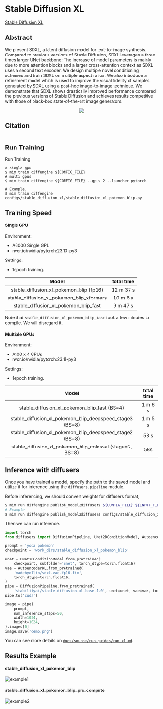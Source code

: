 # Stable Diffusion XL

[Stable Diffusion XL](https://arxiv.org/abs/2307.01952)

## Abstract

We present SDXL, a latent diffusion model for text-to-image synthesis. Compared to previous versions of Stable Diffusion, SDXL leverages a three times larger UNet backbone: The increase of model parameters is mainly due to more attention blocks and a larger cross-attention context as SDXL uses a second text encoder. We design multiple novel conditioning schemes and train SDXL on multiple aspect ratios. We also introduce a refinement model which is used to improve the visual fidelity of samples generated by SDXL using a post-hoc image-to-image technique. We demonstrate that SDXL shows drastically improved performance compared the previous versions of Stable Diffusion and achieves results competitive with those of black-box state-of-the-art image generators.

<div align=center>
<img src="https://github.com/okotaku/diffengine/assets/24734142/27d4ebad-5705-4500-826f-41f425a08c0d"/>
</div>

## Citation

```
```

## Run Training

Run Training

```
# single gpu
$ mim train diffengine ${CONFIG_FILE}
# multi gpus
$ mim train diffengine ${CONFIG_FILE} --gpus 2 --launcher pytorch

# Example.
$ mim train diffengine configs/stable_diffusion_xl/stable_diffusion_xl_pokemon_blip.py
```

## Training Speed

#### Single GPU

Environment:

- A6000 Single GPU
- nvcr.io/nvidia/pytorch:23.10-py3

Settings:

- 1epoch training.

|                   Model                   | total time |
| :---------------------------------------: | :--------: |
|  stable_diffusion_xl_pokemon_blip (fp16)  | 12 m 37 s  |
| stable_diffusion_xl_pokemon_blip_xformers |  10 m 6 s  |
|   stable_diffusion_xl_pokemon_blip_fast   |  9 m 47 s  |

Note that `stable_diffusion_xl_pokemon_blip_fast` took a few minutes to compile. We will disregard it.

#### Multiple GPUs

Environment:

- A100 x 4 GPUs
- nvcr.io/nvidia/pytorch:23.11-py3

Settings:

- 1epoch training.

|                           Model                           | total time |
| :-------------------------------------------------------: | :--------: |
|       stable_diffusion_xl_pokemon_blip_fast (BS=4)        |  1 m 6 s   |
| stable_diffusion_xl_pokemon_blip_deepspeed_stage3 (BS=8)  |  1 m 5 s   |
| stable_diffusion_xl_pokemon_blip_deepspeed_stage2 (BS=8)  |    58 s    |
| stable_diffusion_xl_pokemon_blip_colossal (stage=2, BS=8) |    58s     |

## Inference with diffusers

Once you have trained a model, specify the path to the saved model and utilize it for inference using the `diffusers.pipeline` module.

Before inferencing, we should convert weights for diffusers format,

```bash
$ mim run diffengine publish_model2diffusers ${CONFIG_FILE} ${INPUT_FILENAME} ${OUTPUT_DIR} --save-keys ${SAVE_KEYS}
# Example
$ mim run diffengine publish_model2diffusers configs/stable_diffusion_xl/stable_diffusion_xl_pokemon_blip.py work_dirs/stable_diffusion_xl_pokemon_blip/epoch_50.pth work_dirs/stable_diffusion_xl_pokemon_blip --save-keys unet
```

Then we can run inference.

```py
import torch
from diffusers import DiffusionPipeline, UNet2DConditionModel, AutoencoderKL

prompt = 'yoda pokemon'
checkpoint = 'work_dirs/stable_diffusion_xl_pokemon_blip'

unet = UNet2DConditionModel.from_pretrained(
    checkpoint, subfolder='unet', torch_dtype=torch.float16)
vae = AutoencoderKL.from_pretrained(
    'madebyollin/sdxl-vae-fp16-fix',
    torch_dtype=torch.float16,
)
pipe = DiffusionPipeline.from_pretrained(
    'stabilityai/stable-diffusion-xl-base-1.0', unet=unet, vae=vae, torch_dtype=torch.float16)
pipe.to('cuda')

image = pipe(
    prompt,
    num_inference_steps=50,
    width=1024,
    height=1024,
).images[0]
image.save('demo.png')
```

You can see more details on [`docs/source/run_guides/run_xl.md`](../../docs/source/run_guides/run_xl.md#inference-with-diffusers).

## Results Example

#### stable_diffusion_xl_pokemon_blip

![example1](https://github.com/okotaku/diffengine/assets/24734142/dd04fb22-64fb-4c4f-8164-b8391d94abab)

#### stable_diffusion_xl_pokemon_blip_pre_compute

![example2](https://github.com/okotaku/diffengine/assets/24734142/5da59a56-ce36-48cc-b113-007f8b9faeba)
